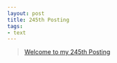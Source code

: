 ```yaml
---
layout: post
title: 245th Posting
tags: 
- text
---
```


> [Welcome to my 245th Posting](https://janghan-kor.tistory.com/1067)